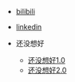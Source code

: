 * [bilibili](https://space.bilibili.com/369010641?spm_id_from=333.1007.0.0)

* [linkedin](https://www.linkedin.com/in/tingyu-wang-329845225/)

* 还没想好
  * [还没想好1.0](https://space.bilibili.com/1100962821)
  * [还没想好2.0](https://www.ifyzx.com)
